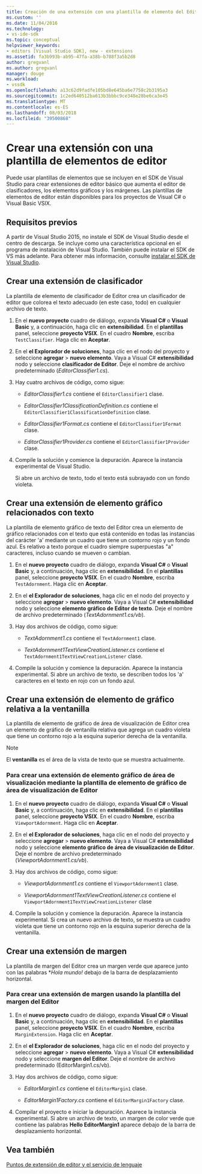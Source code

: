 ```yaml
---
title: Creación de una extensión con una plantilla de elemento del Editor | Microsoft Docs
ms.custom: ''
ms.date: 11/04/2016
ms.technology:
- vs-ide-sdk
ms.topic: conceptual
helpviewer_keywords:
- editors [Visual Studio SDK], new - extensions
ms.assetid: fa3b993b-ab95-47fa-a38b-b788f3a5b2d8
author: gregvanl
ms.author: gregvanl
manager: douge
ms.workload:
- vssdk
ms.openlocfilehash: a13c62d9fadfe105bd8e645ba6e7758c2b3195a3
ms.sourcegitcommit: 1c2ed640512ba613b3bbbc9ce348e28be6ca3e45
ms.translationtype: MT
ms.contentlocale: es-ES
ms.lasthandoff: 08/03/2018
ms.locfileid: "39500868"
---
```

# <a name="create-an-extension-with-an-editor-item-template"></a>Crear una extensión con una plantilla de elementos de editor
Puede usar plantillas de elementos que se incluyen en el SDK de Visual Studio para crear extensiones de editor básico que aumenta el editor de clasificadores, los elementos gráficos y los márgenes. Las plantillas de elementos de editor están disponibles para los proyectos de Visual C# o Visual Basic VSIX.  
  
## <a name="prerequisites"></a>Requisitos previos  
 A partir de Visual Studio 2015, no instale el SDK de Visual Studio desde el centro de descarga. Se incluye como una característica opcional en el programa de instalación de Visual Studio. También puede instalar el SDK de VS más adelante. Para obtener más información, consulte [instalar el SDK de Visual Studio](../extensibility/installing-the-visual-studio-sdk.md).  
  
## <a name="create-a-classifier-extension"></a>Crear una extensión de clasificador  
 La plantilla de elemento de clasificador de Editor crea un clasificador de editor que colorea el texto adecuado (en este caso, todo) en cualquier archivo de texto.  
  
1.  En el **nuevo proyecto** cuadro de diálogo, expanda **Visual C#** o **Visual Basic** y, a continuación, haga clic en **extensibilidad**. En el **plantillas** panel, seleccione **proyecto VSIX**. En el cuadro **Nombre**, escriba `TestClassifier`. Haga clic en **Aceptar**.  
  
2.  En el **el Explorador de soluciones**, haga clic en el nodo del proyecto y seleccione **agregar** > **nuevo elemento**. Vaya a Visual C# **extensibilidad** nodo y seleccione **clasificador de Editor**. Deje el nombre de archivo predeterminado (*EditorClassifier1.cs*).  
  
3.  Hay cuatro archivos de código, como sigue:  
  
    -   *EditorClassifier1.cs* contiene el `EditorClassifier1` clase.  
  
    -   *EditorClassifier1ClassificationDefinition.cs* contiene el `EditorClassifier1ClassificationDefinition` clase.  
  
    -   *EditorClassifier1Format.cs* contiene el `EditorClassifier1Format` clase.  
  
    -   *EditorClassifier1Provider.cs* contiene el `EditorClassifier1Provider` clase.  
  
4.  Compile la solución y comience la depuración. Aparece la instancia experimental de Visual Studio.  
  
     Si abre un archivo de texto, todo el texto está subrayado con un fondo violeta.  
  
## <a name="create-a-text-relative-adornment-extension"></a>Crear una extensión de elemento gráfico relacionados con texto  
 La plantilla de elemento gráfico de texto del Editor crea un elemento de gráfico relacionados con el texto que está contenido en todas las instancias del carácter 'a' mediante un cuadro que tiene un contorno rojo y un fondo azul. Es relativo a texto porque el cuadro siempre superpuestas "a" caracteres, incluso cuando se mueven o cambian.  
  
1.  En el **nuevo proyecto** cuadro de diálogo, expanda **Visual C#** o **Visual Basic** y, a continuación, haga clic en **extensibilidad**. En el **plantillas** panel, seleccione **proyecto VSIX**. En el cuadro **Nombre**, escriba `TestAdornment`. Haga clic en **Aceptar**.  
  
2.  En el **el Explorador de soluciones**, haga clic en el nodo del proyecto y seleccione **agregar** > **nuevo elemento**. Vaya a Visual C# **extensibilidad** nodo y seleccione **elemento gráfico de Editor de texto**. Deje el nombre de archivo predeterminado (*TextAdornment1.cs/vb*).  
  
3.  Hay dos archivos de código, como sigue:  
  
    -   *TextAdornment1.cs* contiene el `TextAdornment1` clase.  
  
    -   *TextAdornment1TextViewCreationListener.cs* contiene el `TextAdornment1TextViewCreationListener` clase.  
  
4.  Compile la solución y comience la depuración. Aparece la instancia experimental. Si abre un archivo de texto, se describen todos los 'a' caracteres en el texto en rojo con un fondo azul.  
  
## <a name="create-a-viewport-relative-adornment-extension"></a>Crear una extensión de elemento de gráfico relativa a la ventanilla  
 La plantilla de elemento de gráfico de área de visualización de Editor crea un elemento de gráfico de ventanilla relativa que agrega un cuadro violeta que tiene un contorno rojo a la esquina superior derecha de la ventanilla.  
  
> [!NOTE]
>  El **ventanilla** es el área de la vista de texto que se muestra actualmente.  
  
### <a name="to-create-a-viewport-adornment-extension-by-using-the-editor-viewport-adornment-template"></a>Para crear una extensión de elemento gráfico de área de visualización mediante la plantilla de elemento de gráfico de área de visualización de Editor  
  
1.  En el **nuevo proyecto** cuadro de diálogo, expanda **Visual C#** o **Visual Basic** y, a continuación, haga clic en **extensibilidad**. En el **plantillas** panel, seleccione **proyecto VSIX**. En el cuadro **Nombre**, escriba `ViewportAdornment`. Haga clic en **Aceptar**.  
  
2.  En el **el Explorador de soluciones**, haga clic en el nodo del proyecto y seleccione **agregar** > **nuevo elemento**. Vaya a Visual C# **extensibilidad** nodo y seleccione **elemento gráfico de área de visualización de Editor**. Deje el nombre de archivo predeterminado (*ViewportAdornment1.cs/vb*).  
  
3.  Hay dos archivos de código, como sigue:  
  
    -   *ViewportAdornment1.cs* contiene el `ViewportAdornment1` clase.  
  
    -   *ViewportAdornment1TextViewCreationListener.cs* contiene el `ViewportAdornment1TextViewCreationListener` clase  
  
4.  Compile la solución y comience la depuración. Aparece la instancia experimental. Si crea un nuevo archivo de texto, se muestra un cuadro violeta que tiene un contorno rojo en la esquina superior derecha de la ventanilla.  
  
## <a name="create-a-margin-extension"></a>Crear una extensión de margen  
 La plantilla de margen del Editor crea un margen verde que aparece junto con las palabras **Hola mundo!* debajo de la barra de desplazamiento horizontal.  
  
### <a name="to-create-a-margin-extension-by-using-the-editor-margin-template"></a>Para crear una extensión de margen usando la plantilla del margen del Editor  
  
1.  En el **nuevo proyecto** cuadro de diálogo, expanda **Visual C#** o **Visual Basic** y, a continuación, haga clic en **extensibilidad**. En el **plantillas** panel, seleccione **proyecto VSIX**. En el cuadro **Nombre**, escriba `MarginExtension`. Haga clic en **Aceptar**.  
  
2.  En el **el Explorador de soluciones**, haga clic en el nodo del proyecto y seleccione **agregar** > **nuevo elemento**. Vaya a Visual C# **extensibilidad** nodo y seleccione **margen del Editor**. Deje el nombre de archivo predeterminado (EditorMargin1.cs/vb).  
  
3.  Hay dos archivos de código, como sigue:  
  
    -   *EditorMargin1.cs* contiene el `EditorMargin1` clase.  
  
    -   *EditorMargin1Factory.cs* contiene el `EditorMargin1Factory` clase.  
  
4.  Compilar el proyecto e iniciar la depuración. Aparece la instancia experimental. Si abre un archivo de texto, un margen de color verde que contiene las palabras **Hello EditorMargin1** aparece debajo de la barra de desplazamiento horizontal.  
  
## <a name="see-also"></a>Vea también  
 [Puntos de extensión de editor y el servicio de lenguaje](../extensibility/language-service-and-editor-extension-points.md)
